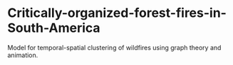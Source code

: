 # Critically-organized-forest-fires-in-South-America
Model for temporal-spatial clustering of wildfires using graph theory and animation.
